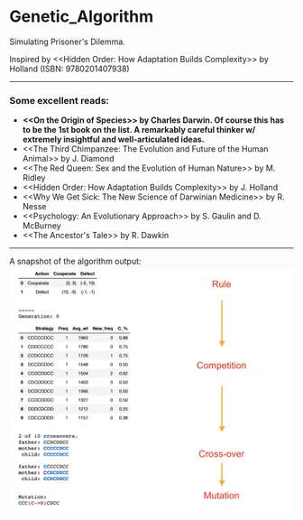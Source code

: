 # Genetic_Algorithm
Simulating Prisoner's Dilemma.

Inspired by &lt;&lt;Hidden Order: How Adaptation Builds Complexity&gt;&gt; by Holland (ISBN: 9780201407938)

<hr>

<h3>Some excellent reads:</h3>
<ul>
    <li><b>&lt;&lt;On the Origin of Species&gt;&gt; by Charles Darwin. Of course this has to be the 1st book on the list. A remarkably careful thinker w/ extremely insightful and well-articulated ideas.</b></li>
    <li>&lt;&lt;The Third Chimpanzee: The Evolution and Future of the Human Animal&gt;&gt; by J. Diamond</li>
    <li>&lt;&lt;The Red Queen: Sex and the Evolution of Human Nature&gt;&gt; by M. Ridley</li>
    <li>&lt;&lt;Hidden Order: How Adaptation Builds Complexity&gt;&gt; by J. Holland</li>
    <li>&lt;&lt;Why We Get Sick: The New Science of Darwinian Medicine&gt;&gt; by R. Nesse</li>
    <li>&lt;&lt;Psychology: An Evolutionary Approach&gt;&gt; by S. Gaulin and D. McBurney</li>
    <li>&lt;&lt;The Ancestor's Tale&gt;&gt; by R. Dawkin</li>
</ul>

<hr>

A snapshot of the algorithm output:
![An Evolutionary Snapshot](https://github.com/ZhongRabbit/Genetic_Algorithm/blob/master/Genetic_Algorithm_Snapshot.png)

